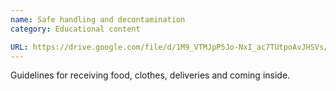 ```yaml
---
name: Safe handling and decontamination 
category: Educational content

URL: https://drive.google.com/file/d/1M9_VTMJpP5Jo-NxI_ac7TUtpoAvJHSVs/view
---
```


Guidelines for receiving food, clothes, deliveries and coming inside.